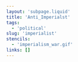 ```yaml
---
layout: 'subpage.liquid'
title: 'Anti_Imperialst'
tags:
  - 'political'
slug: 'imperialist'
stencils:
  - 'imperialism_war.gif'
links: []
---
```

